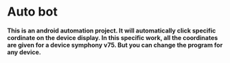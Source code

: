 # Auto bot

**This is an android automation project. It will automatically click specific cordinate on the device display. In this specific work, all the coordinates are given for a device symphony v75. But you can change the program for any device.**
